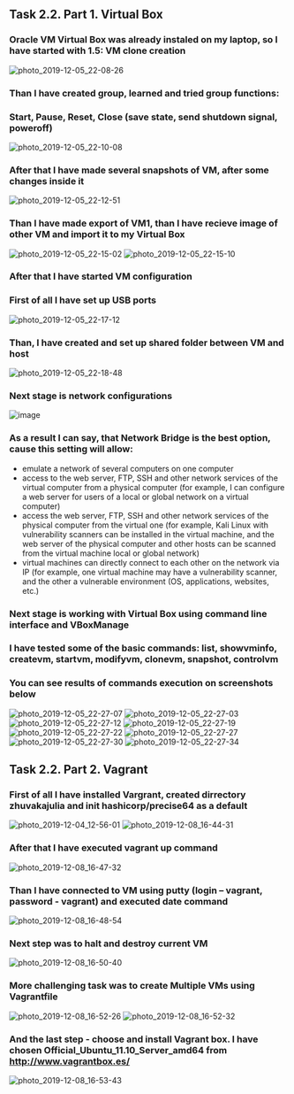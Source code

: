 ## Task 2.2. Part 1. Virtual Box

### Oracle VM Virtual Box was already instaled on my laptop, so I have started with 1.5: VM clone creation
![photo_2019-12-05_22-08-26](https://user-images.githubusercontent.com/58468159/70269824-ce86ab00-17ab-11ea-893e-e5acd6cd367c.jpg)

### Than I have created group, learned and tried group functions:
### Start, Pause, Reset, Close (save state, send shutdown signal, poweroff)
![photo_2019-12-05_22-10-08](https://user-images.githubusercontent.com/58468159/70269928-055cc100-17ac-11ea-8fca-e39f2bd2f62b.jpg)

### After that I have made several snapshots of VM, after some changes inside it
![photo_2019-12-05_22-12-51](https://user-images.githubusercontent.com/58468159/70270142-67b5c180-17ac-11ea-9ee0-192065ae0d9b.jpg)

### Than I have made export of VM1, than I have recieve image of other VM and import it to my Virtual Box

![photo_2019-12-05_22-15-02](https://user-images.githubusercontent.com/58468159/70270281-bb280f80-17ac-11ea-8b76-95394df548d5.jpg)
![photo_2019-12-05_22-15-10](https://user-images.githubusercontent.com/58468159/70270289-bebb9680-17ac-11ea-99eb-1fcb997f62ba.jpg)

### After that I have started VM configuration
### First of all I have set up USB ports

![photo_2019-12-05_22-17-12](https://user-images.githubusercontent.com/58468159/70270414-080be600-17ad-11ea-93ae-7c7d3bcc8555.jpg)

### Than, I have created and set up shared folder between VM and host
![photo_2019-12-05_22-18-48](https://user-images.githubusercontent.com/58468159/70270492-3c7fa200-17ad-11ea-8161-f0cc2fdd104d.jpg)


### Next stage is network configurations 
![image](https://user-images.githubusercontent.com/58468159/70270547-5620e980-17ad-11ea-953d-b2f2411e3cca.png)


### As a result I can say, that Network Bridge is the best option, cause this setting will allow:	
	
* emulate a network of several computers on one computer	
* access to the web server, FTP, SSH and other network services of the virtual computer from a physical computer (for example, I can configure a web server for users of a local or global network on a virtual computer)
* access the web server, FTP, SSH and other network services of the physical computer from the virtual one (for example, Kali Linux with vulnerability scanners can be installed in the virtual machine, and the web server of the physical computer and other hosts can be scanned from the virtual machine local or global network)	
* virtual machines can directly connect to each other on the network via IP (for example, one virtual machine may have a vulnerability scanner, and the other a vulnerable environment (OS, applications, websites, etc.)	

### Next stage is working with Virtual Box using command line interface and VBoxManage
### I have tested some of the basic commands: list, showvminfo, createvm, startvm, modifyvm, clonevm, snapshot, controlvm
### You can see results of commands execution on screenshots below

![photo_2019-12-05_22-27-07](https://user-images.githubusercontent.com/58468159/70271124-77360a00-17ae-11ea-92d5-2d0b39e23c23.jpg)
![photo_2019-12-05_22-27-03](https://user-images.githubusercontent.com/58468159/70271123-769d7380-17ae-11ea-87ee-2834e0ca6367.jpg)
![photo_2019-12-05_22-27-12](https://user-images.githubusercontent.com/58468159/70271125-77360a00-17ae-11ea-8f61-afcd7fe20d61.jpg)
![photo_2019-12-05_22-27-19](https://user-images.githubusercontent.com/58468159/70271114-7604dd00-17ae-11ea-9aed-c8c5f8e09add.jpg)
![photo_2019-12-05_22-27-22](https://user-images.githubusercontent.com/58468159/70271116-769d7380-17ae-11ea-9a40-d6fcad843d73.jpg)
![photo_2019-12-05_22-27-27](https://user-images.githubusercontent.com/58468159/70271119-769d7380-17ae-11ea-8795-661bb54788aa.jpg)
![photo_2019-12-05_22-27-30](https://user-images.githubusercontent.com/58468159/70271120-769d7380-17ae-11ea-8725-d6d2c3aa553d.jpg)
![photo_2019-12-05_22-27-34](https://user-images.githubusercontent.com/58468159/70271122-769d7380-17ae-11ea-9f0b-445157957c55.jpg)



## Task 2.2. Part 2. Vagrant

### First of all I have installed Vargrant, created dirrectory zhuvakajulia and init hashicorp/precise64 as a default
![photo_2019-12-04_12-56-01](https://user-images.githubusercontent.com/58468159/70391096-1723ab80-19da-11ea-821c-c2f87271ffd5.jpg)
![photo_2019-12-08_16-44-31](https://user-images.githubusercontent.com/58468159/70391099-1db22300-19da-11ea-8445-a9ec4b2a7eed.jpg)

### After that I have executed vagrant up command
![photo_2019-12-08_16-47-32](https://user-images.githubusercontent.com/58468159/70391127-7681bb80-19da-11ea-8c5e-0b68d2053107.jpg)

### Than I have connected to VM using putty (login – vagrant, password - vagrant) and executed date command
![photo_2019-12-08_16-48-54](https://user-images.githubusercontent.com/58468159/70391144-a335d300-19da-11ea-9826-831f134bdf2a.jpg)

### Next step was to halt and destroy current VM
![photo_2019-12-08_16-50-40](https://user-images.githubusercontent.com/58468159/70391171-e1cb8d80-19da-11ea-9399-5b6dbd2bc8f5.jpg)

### More challenging task was to create Multiple VMs using Vagrantfile
![photo_2019-12-08_16-52-26](https://user-images.githubusercontent.com/58468159/70391205-2bb47380-19db-11ea-9d79-19f466e70f8a.jpg)
![photo_2019-12-08_16-52-32](https://user-images.githubusercontent.com/58468159/70391206-2bb47380-19db-11ea-9688-d6b8cdaaa38c.jpg)

### And the last step - choose and install Vagrant box. I have chosen Official_Ubuntu_11.10_Server_amd64 from http://www.vagrantbox.es/

![photo_2019-12-08_16-53-43](https://user-images.githubusercontent.com/58468159/70391218-4f77b980-19db-11ea-9680-63ba43618038.jpg)


